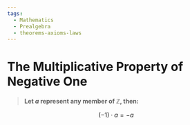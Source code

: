 ```yaml
---
tags:
  - Mathematics
  - Prealgebra
  - theorems-axioms-laws
---
```


# The Multiplicative Property of Negative One

 > 
 > **Let $a$ represent any member of $\mathbb{Z}$, then:**

$$ (-1) \cdot a = -a $$
